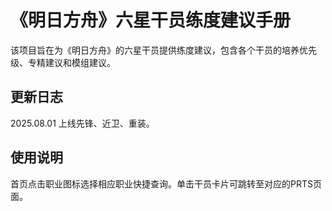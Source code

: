 # 《明日方舟》六星干员练度建议手册

该项目旨在为《明日方舟》的六星干员提供练度建议，包含各个干员的培养优先级、专精建议和模组建议。

## 更新日志
2025.08.01  上线先锋、近卫、重装。

## 使用说明
首页点击职业图标选择相应职业快捷查询。单击干员卡片可跳转至对应的PRTS页面。
